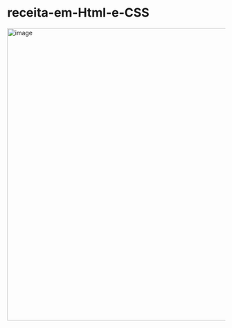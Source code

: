 # receita-em-Html-e-CSS
<img width="676" alt="image" src="https://github.com/AnnieAuriema/receita-em-Html-e-CSS/assets/106829930/7bc2f499-022e-4cbc-ac8f-d2daef1834b5">

